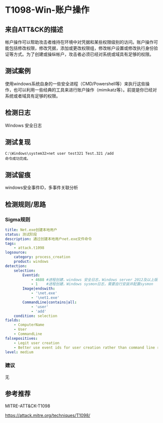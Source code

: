 # T1098-Win-账户操作

## 来自ATT&CK的描述

帐户操作可以帮助攻击者维持在环境中对凭据和某些权限级别的访问。账户操作可能包括修改权限，修改凭据，添加或更改权限组，修改帐户设置或修改执行身份验证等方式。为了创建或操纵帐户，攻击者必须已经对系统或域具有足够的权限。

## 测试案例

使用windows系统自身的一些安全进程（CMD/Powershell等）来执行这些操作，也可以利用一些经典的工具来进行账户操作（mimikatz等）。前提是你已经对系统或者域具有足够的权限。

## 检测日志

Windows 安全日志

## 测试复现

```dos
C:\Windows\system32>net user test321 Test.321 /add
命令成功完成。
```

## 测试留痕

windows安全事件ID，多事件关联分析

## 检测规则/思路

### Sigma规则

```yml
title: Net.exe创建本地用户
status: 测试阶段
description: 通过创建本地用户net.exe文件命令
tags:
    - attack.t1098
logsource:
    category: process_creation
    product: windows
detection:
    selection:
        Eventid:
            - 4688 #进程创建，windows 安全日志，Windows server 2012及以上版本配置相关审核策略，可记录系统命令行参数
            - 1    #进程创建，Windows sysmon日志，需要自行安装并配置sysmon
        Image|endswith: 
            - '\net.exe'
            - '\net1.exe'
        CommandLine|contains|all: 
            - 'user'
            - 'add'
    condition: selection
fields:
    - ComputerName
    - User
    - CommandLine
falsepositives:
    - Legit user creation
    - Better use event ids for user creation rather than command line rules
level: medium
```

### 建议

无

## 参考推荐

MITRE-ATT&CK-T1098

<https://attack.mitre.org/techniques/T1098/>
